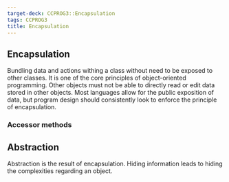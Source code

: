 ```yaml
---
target-deck: CCPROG3::Encapsulation
tags: CCPROG3
title: Encapsulation
---
```


## Encapsulation

Bundling data and actions withing a class without need to be exposed to other classes. It is one of the core principles of object-oriented programming. Other objects must not be able to directly read or edit data stored in other objects.
Most languages allow for the public exposition of data, but program design should consistently look to enforce the principle of encapsulation.

### Accessor methods



## Abstraction

Abstraction is the result of encapsulation. Hiding information leads to hiding the complexities regarding an object.